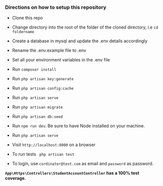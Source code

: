### Directions on how to setup this repository

- Clone this repo
- Change directory into the root of the folder of the cloned directory, i.e ``` cd foldername ```
- Create a database in mysql and update the .env details accordingly
- Rename the .env.example file to .env
- Set all your environment variables in the .env file
- Run ``` composer install ```
- Run ``` php artisan key:generate ```
- Run ``` php artisan config:cache ```
- Run ``` php artisan serve ```
- Run ``` php artisan migrate ```
- Run ``` php artisan db:seed ```
- Run ``` npm run dev ```. Be sure to have Node installed on your machine.
- Run ``` php artisan serve ```
- Visit ``` http://localhost:8000 ``` on a browser
- To run tests ``` php artisan test```

- To login, use ``` cordinator@test.com ``` as email and ``` password ``` as password.

**``` App\Https\Controllers\StudentAccountController ``` has a 100% test coverage.**